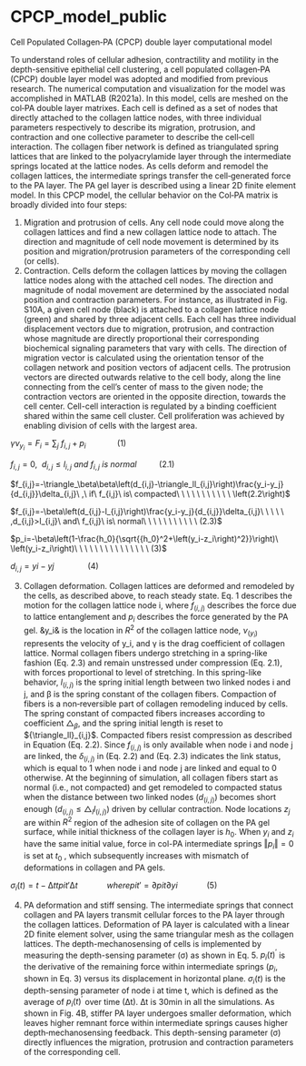 # CPCP_model_public
Cell Populated Collagen‐PA (CPCP) double layer computational model

To understand roles of cellular adhesion, contractility and motility in the depth-sensitive epithelial cell clustering, a cell populated collagen‐PA (CPCP) double layer model was adopted and modified from previous research. The numerical computation and visualization for the model was accomplished in MATLAB (R2021a). In this model, cells are meshed on the col‐PA double layer matrixes. Each cell is defined as a set of nodes that directly attached to the collagen lattice nodes, with three individual parameters respectively to describe its migration, protrusion, and contraction and one collective parameter to describe the cell‐cell interaction. The collagen fiber network is defined as triangulated spring lattices that are linked to the polyacrylamide layer through the intermediate springs located at the lattice nodes. As cells deform and remodel the collagen lattices, the intermediate springs transfer the cell‐generated force to the PA layer. The PA gel layer is described using a linear 2D finite element model. In this CPCP model, the cellular behavior on the Col‐PA matrix is broadly divided into four steps:
1) Migration and protrusion of cells. Any cell node could move along the collagen lattices and find a new collagen lattice node to attach. The direction and magnitude of cell node movement is determined by its position and migration/protrusion parameters of the corresponding cell (or cells).
2) Contraction. Cells deform the collagen lattices by moving the collagen lattice nodes along with the attached cell nodes. The direction and magnitude of nodal movement are determined by the associated nodal position and contraction parameters. 
For instance, as illustrated in Fig. S10A, a given cell node (black) is attached to a collagen lattice node (green) and shared by three adjacent cells. Each cell has three individual displacement vectors due to migration, protrusion, and contraction whose magnitude are directly proportional their corresponding biochemical signaling parameters that vary with cells. The direction of migration vector is calculated using the orientation tensor of the collagen network and position vectors of adjacent cells. The protrusion vectors are directed outwards relative to the cell body, along the line connecting from the cell’s center of mass to the given node; the contraction vectors are oriented in the opposite direction, towards the cell center. Cell-cell interaction is regulated by a binding coefficient shared within the same cell cluster. Cell proliferation was achieved by enabling division of cells with the largest area.

$\gamma\nu_{y_i}={F_i=\sum_{j}\ f_{i,j}+p}_i\ \ \ \ \ \ \ \ \ \ \ \ \ \ \left(1\right)$

$f_{i,j}=0,\ \ d_{i,j}\le l_{i,j}\ and\ f_{i,j}\ is\ normal\ \ \ \ \ \ \ \ \ \ (2.1)$

$f_{i,j}=-\triangle_\beta\beta\left(d_{i,j}-\triangle_ll_{i,j}\right)\frac{y_i-y_j}{d_{i,j}}\delta_{i,j}\ ,\ if\ f_{i,j}\ is\ compacted\ \ \ \ \ \ \ \ \ \ \ \left(2.2\right)$

$f_{i,j}=-\beta\left(d_{i,j}-l_{i,j}\right)\frac{y_i-y_j}{d_{i,j}}\delta_{i,j}\ \ \ \ \ ,d_{i,j}>l_{i,j}\ and\ f_{i,j}\ is\ normal\ \ \ \ \ \ \ \ \ \ \ (2.3)$

$p_i=-\beta\left(1-\frac{h_0}{\sqrt{{h_0}^2+\left(y_i-z_i\right)^2}}\right)\ \left(y_i-z_i\right)\  \ \ \ \ \ \ \ \ \ \ \ \ \ \ (3)$

$d_{i,j}=yi-yj \ \ \ \ \ \ \ \ \ \ \ \ \ \ \ (4)$

3) Collagen deformation. Collagen lattices are deformed and remodeled by the cells, as described above, to reach steady state. Eq. 1 describes the motion for the collagen lattice node i, where $f_(i,j)$ describes the force due to lattice entanglement and $p_i$ describes the force generated by the PA gel. &y_i& is the location in $R^2$ of the collagen lattice node, $ν_(y_i)$ represents the velocity of y_i, and γ is the drag coefficient of collagen lattice. Normal collagen fibers undergo stretching in a spring-like fashion (Eq. 2.3) and remain unstressed under compression (Eq. 2.1), with forces proportional to level of stretching. In this spring-like behavior, $l_(i,j)$ is the spring initial length between two linked nodes i and j, and β is the spring constant of the collagen fibers. Compaction of fibers is a non‐reversible part of collagen remodeling induced by cells. The spring constant of compacted fibers increases according to coefficient $△_β$, and the spring initial length is reset to $\{\triangle_ll}_{i,j}$. Compacted fibers resist compression as described in Equation (Eq. 2.2). Since $f_(i,j)$ is only available when node i and node j are linked, the $δ_(i,j)$ in (Eq. 2.2) and (Eq. 2.3) indicates the link status, which is equal to 1 when node i and node j are linked and equal to 0 otherwise. At the beginning of simulation, all collagen fibers start as normal (i.e., not compacted) and get remodeled to compacted status when the distance between two linked nodes ($d_(i,j)$) becomes short enough ($d_(i,j)≤△_l l_(i,j)$) driven by cellular contraction. Node locations $z_j$ are within $R^2$ region of the adhesion site of collagen on the PA gel surface, while initial thickness of the collagen layer is $h_0$. When $y_i$ and $z_i$ have the same initial value, force in col-PA intermediate springs $‖p_i ‖=0$ is set at $t_0$ , which subsequently increases with mismatch of deformations in collagen and PA gels.

$\sigma_i\left(t\right)=t-∆ttpit'∆t \ \ \ \ \ \ \ \ \ \ \ \ \ where  pit'=∂pit∂yi \ \ \ \ \ \ \ \ \ \ \ \ \ (5)$

4) PA deformation and stiff sensing. The intermediate springs that connect collagen and PA layers transmit cellular forces to the PA layer through the collagen lattices. Deformation of PA layer is calculated with a linear 2D finite element solver, using the same triangular mesh as the collagen lattices. The depth-mechanosensing of cells is implemented by measuring the depth-sensing parameter (σ) as shown in Eq. 5. $p_i\left(t\right)^\prime$ 
is the derivative of the remaining force within intermediate springs ($p_i$, shown in Eq. 3) versus its displacement in horizontal plane. $σ_i (t)$ is the depth-sensing parameter of node i at time t, which is defined as the average of $p_i\left(t\right)^\prime$ over time (∆t). ∆t is 30min in all the simulations.  As shown in Fig. 4B, stiffer PA layer undergoes smaller deformation, which leaves higher remnant force within intermediate springs causes higher depth‐mechanosensing feedback. This depth-sensing parameter (σ) directly influences the migration, protrusion and contraction parameters of the corresponding cell.

